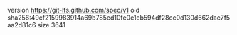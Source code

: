 version https://git-lfs.github.com/spec/v1
oid sha256:49cf2159983914a69b785ed10fe0e1eb594df28cc0d130d662dac7f5aa2d81c6
size 3641
